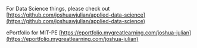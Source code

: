 For Data Science things, please check out [https://github.com/joshuawjulian/applied-data-science](https://github.com/joshuawjulian/applied-data-science)

ePortfolio for MIT-PE [https://eportfolio.mygreatlearning.com/joshua-julian](https://eportfolio.mygreatlearning.com/joshua-julian)
